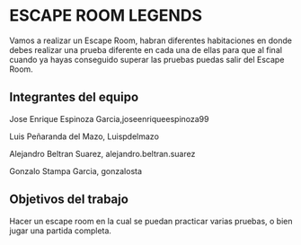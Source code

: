 # ESCAPE ROOM LEGENDS

Vamos a realizar un Escape Room, habran diferentes habitaciones en donde debes realizar una prueba diferente en cada una de ellas para que al final cuando ya hayas conseguido superar las pruebas puedas salir del Escape Room. 

## Integrantes del equipo

Jose Enrique Espinoza Garcia,joseenriqueespinoza99

Luis Peñaranda del Mazo, Luispdelmazo

Alejandro Beltran Suarez, alejandro.beltran.suarez

Gonzalo Stampa Garcia, gonzalosta

## Objetivos del trabajo

Hacer un escape room en la cual se puedan practicar varias pruebas, o bien jugar una partida completa. 
